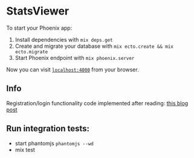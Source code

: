 # StatsViewer

To start your Phoenix app:

  1. Install dependencies with `mix deps.get`
  2. Create and migrate your database with `mix ecto.create && mix ecto.migrate`
  3. Start Phoenix endpoint with `mix phoenix.server`

Now you can visit [`localhost:4000`](http://localhost:4000) from your browser.

## Info

Registration/login functionality code implemented after reading: [this blog post](http://nithinbekal.com/posts/phoenix-authentication/)

## Run integration tests:

* start phantomjs `phantomjs --wd`
* mix test

